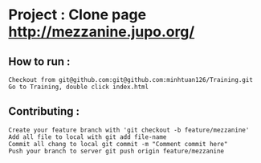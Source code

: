# Project : Clone page http://mezzanine.jupo.org/

## How to run :

	Checkout from git@github.com:git@github.com:minhtuan126/Training.git
	Go to Training, double click index.html

## Contributing :

    Create your feature branch with 'git checkout -b feature/mezzanine'
    Add all file to local with git add file-name
    Commit all chang to local git commit -m "Comment commit here"
    Push your branch to server git push origin feature/mezzanine
